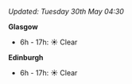 *Updated: Tuesday 30th May 04:30*

**Glasgow**

* 6h - 17h: :sunny: Clear

**Edinburgh**

* 6h - 17h: :sunny: Clear
